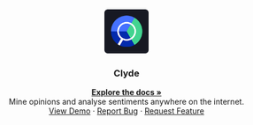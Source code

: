 <!-- PROJECT LOGO -->
<br />
<p align="center">
  <a href="https://github.com/sarthakarora1208/clyde-chrome-extension">
    <img src="./clyde-chrome-extension/icons/icon128.png" alt="Logo" width="80" height="80">
  </a>

  <h3 align="center">Clyde</h3>

  <p align="center">
    <a href="https://github.com/sarthakarora1208/clyde"><strong>Explore the docs »</strong></a>
    <br />
    Mine opinions and analyse sentiments anywhere on the internet.
    <br />
    <a href="https://github.com/sarthakarora1208/clyde">View Demo</a>
    ·
    <a href="https://github.com/sarthakarora1208/clyde/issues">Report Bug</a>
    ·
    <a href="https://github.com/sarthakarora1208/clyde/issues">Request Feature</a>
  </p>
</p>
